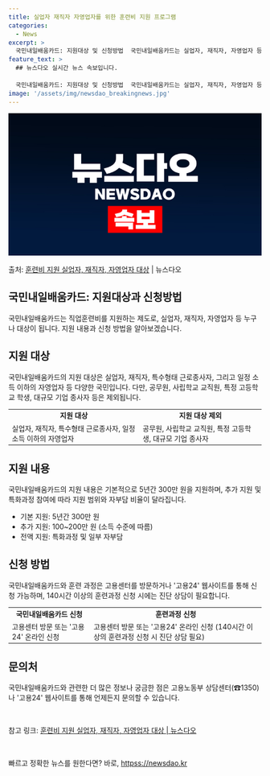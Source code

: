 ```yaml
---
title: 실업자 재직자 자영업자를 위한 훈련비 지원 프로그램
categories:
  - News
excerpt: >
  국민내일배움카드: 지원대상 및 신청방법  국민내일배움카드는 실업자, 재직자, 자영업자 등 다양한 직종의 사람…
feature_text: >
  ## 뉴스다오 실시간 뉴스 속보입니다.

  국민내일배움카드: 지원대상 및 신청방법  국민내일배움카드는 실업자, 재직자, 자영업자 등 다양한 직종의 사람…
image: '/assets/img/newsdao_breakingnews.jpg'
---
```


![뉴스다오 속보](/assets/img/newsdao_breakingnews.jpg)

<p>출처: <a href="httpss://newsdao.kr/4685" rel="dofollow">훈련비 지원 실업자, 재직자, 자영업자 대상</a> | 뉴스다오</p>

<h2 data-ke-size="size26">국민내일배움카드: 지원대상과 신청방법</h2>
<p data-ke-size="size16">국민내일배움카드는 직업훈련비를 지원하는 제도로, 실업자, 재직자, 자영업자 등 누구나 대상이 됩니다. 지원 내용과 신청 방법을 알아보겠습니다.</p>

<h2 data-ke-size="size24">지원 대상</h2>
<p data-ke-size="size16">국민내일배움카드의 지원 대상은 실업자, 재직자, 특수형태 근로종사자, 그리고 일정 소득 이하의 자영업자 등 다양한 국민입니다. 다만, 공무원, 사립학교 교직원, 특정 고등학교 학생, 대규모 기업 종사자 등은 제외됩니다.</p>

<table>
	<tr>
		<td style="text-align: center; height: 17px;"><b>지원 대상</b></td>
		<td style="text-align: center; height: 17px;"><b>지원 대상 제외</b></td>
	</tr>
	<tr>
		<td>실업자, 재직자, 특수형태 근로종사자, 일정 소득 이하의 자영업자</td>
		<td>공무원, 사립학교 교직원, 특정 고등학생, 대규모 기업 종사자</td>
	</tr>
</table>

<h2 data-ke-size="size24">지원 내용</h2>
<p data-ke-size="size16">국민내일배움카드의 지원 내용은 기본적으로 5년간 300만 원을 지원하며, 추가 지원 및 특화과정 참여에 따라 지원 범위와 자부담 비율이 달라집니다.</p>

<ul>
	<li>기본 지원: 5년간 300만 원</li>
	<li>추가 지원: 100~200만 원 (소득 수준에 따름)</li>
	<li>전액 지원: 특화과정 및 일부 자부담</li>
</ul>

<h2 data-ke-size="size24">신청 방법</h2>
<p data-ke-size="size16">국민내일배움카드와 훈련 과정은 고용센터를 방문하거나 '고용24' 웹사이트를 통해 신청 가능하며, 140시간 이상의 훈련과정 신청 시에는 진단 상담이 필요합니다.</p>

<table>
	<tr>
		<td style="text-align: center; height: 17px;"><b>국민내일배움카드 신청</b></td>
		<td style="text-align: center; height: 17px;"><b>훈련과정 신청</b></td>
	</tr>
	<tr>
		<td>고용센터 방문 또는 '고용24' 온라인 신청</td>
		<td>고용센터 방문 또는 '고용24' 온라인 신청 (140시간 이상의 훈련과정 신청 시 진단 상담 필요)</td>
	</tr>
</table>

<h2 data-ke-size="size24">문의처</h2>
<p data-ke-size="size16">국민내일배움카드와 관련한 더 많은 정보나 궁금한 점은 고용노동부 상담센터(☎1350)나 '고용24' 웹사이트를 통해 언제든지 문의할 수 있습니다.</p>

<p data-ke-size="size16">&nbsp;</p>
<p data-ke-size="size16">참고 링크: <a href="httpss://newsdao.kr/4685">훈련비 지원 실업자, 재직자, 자영업자 대상 | 뉴스다오</a></p>
<p data-ke-size="size16">&nbsp;</p> 

빠르고 정확한 뉴스를 원한다면? 바로, <a href="httpss://newsdao.kr" rel="dofollow">httpss://newsdao.kr</a>


